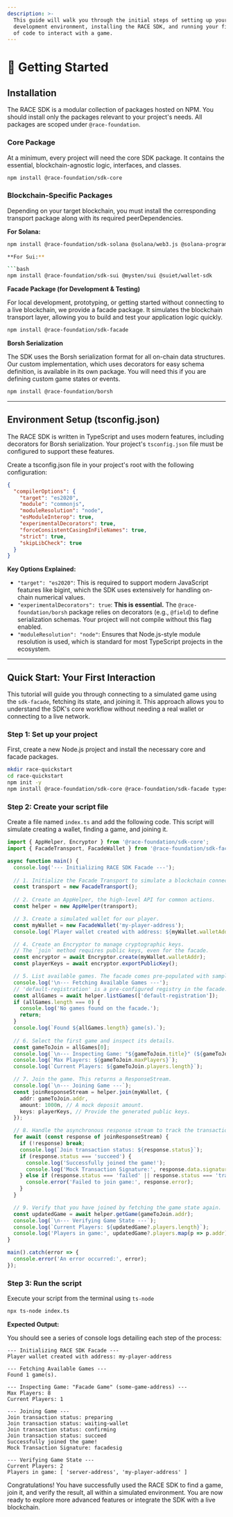 ```yaml
---
description: >-
  This guide will walk you through the initial steps of setting up your
  development environment, installing the RACE SDK, and running your first piece
  of code to interact with a game.
---
```


# 🚀 Getting Started

## **Installation**

The RACE SDK is a modular collection of packages hosted on NPM. You should install only the packages relevant to your project's needs. All packages are scoped under `@race-foundation`.

### **Core Package**

At a minimum, every project will need the core SDK package. It contains the essential, blockchain-agnostic logic, interfaces, and classes.

```bash
npm install @race-foundation/sdk-core
```

### **Blockchain-Specific Packages**

Depending on your target blockchain, you must install the corresponding transport package along with its required peerDependencies.

**For Solana:**

````bash
npm install @race-foundation/sdk-solana @solana/web3.js @solana-program/token @solana-program/system```

**For Sui:**

```bash
npm install @race-foundation/sdk-sui @mysten/sui @suiet/wallet-sdk
````

**Facade Package (for Development & Testing)**

For local development, prototyping, or getting started without connecting to a live blockchain, we provide a facade package. It simulates the blockchain transport layer, allowing you to build and test your application logic quickly.

```bash
npm install @race-foundation/sdk-facade
```

**Borsh Serialization**

The SDK uses the Borsh serialization format for all on-chain data structures. Our custom implementation, which uses decorators for easy schema definition, is available in its own package. You will need this if you are defining custom game states or events.

```bash
npm install @race-foundation/borsh
```

***

## **Environment Setup (tsconfig.json)**

The RACE SDK is written in TypeScript and uses modern features, including decorators for Borsh serialization. Your project's `tsconfig.json` file must be configured to support these features.

Create a tsconfig.json file in your project's root with the following configuration:

```json
{
  "compilerOptions": {
    "target": "es2020",
    "module": "commonjs",
    "moduleResolution": "node",
    "esModuleInterop": true,
    "experimentalDecorators": true,
    "forceConsistentCasingInFileNames": true,
    "strict": true,
    "skipLibCheck": true
  }
}
```

**Key Options Explained:**

* `"target": "es2020"`: This is required to support modern JavaScript features like bigint, which the SDK uses extensively for handling on-chain numerical values.
* `"experimentalDecorators": true`: **This is essential.** The `@race-foundation/borsh` package relies on decorators (e.g., `@field`) to define serialization schemas. Your project will not compile without this flag enabled.
* `"moduleResolution": "node"`: Ensures that Node.js-style module resolution is used, which is standard for most TypeScript projects in the ecosystem.

***

## **Quick Start: Your First Interaction**

This tutorial will guide you through connecting to a simulated game using the `sdk-facade`, fetching its state, and joining it. This approach allows you to understand the SDK's core workflow without needing a real wallet or connecting to a live network.

### **Step 1: Set up your project**

First, create a new Node.js project and install the necessary core and facade packages.

```bash
mkdir race-quickstart
cd race-quickstart
npm init -y
npm install @race-foundation/sdk-core @race-foundation/sdk-facade typescript ts-node
```

### **Step 2: Create your script file**

Create a file named `index.ts` and add the following code. This script will simulate creating a wallet, finding a game, and joining it.

```typescript
import { AppHelper, Encryptor } from '@race-foundation/sdk-core';
import { FacadeTransport, FacadeWallet } from '@race-foundation/sdk-facade';

async function main() {
  console.log('--- Initializing RACE SDK Facade ---');
  
  // 1. Initialize the Facade Transport to simulate a blockchain connection.
  const transport = new FacadeTransport();
  
  // 2. Create an AppHelper, the high-level API for common actions.
  const helper = new AppHelper(transport);

  // 3. Create a simulated wallet for our player.
  const myWallet = new FacadeWallet('my-player-address');
  console.log(`Player wallet created with address: ${myWallet.walletAddr}`);

  // 4. Create an Encryptor to manage cryptographic keys.
  // The `join` method requires public keys, even for the facade.
  const encryptor = await Encryptor.create(myWallet.walletAddr);
  const playerKeys = await encryptor.exportPublicKey();

  // 5. List available games. The facade comes pre-populated with samples.
  console.log('\n--- Fetching Available Games ---');
  // 'default-registration' is a pre-configured registry in the facade.
  const allGames = await helper.listGames(['default-registration']);
  if (allGames.length === 0) {
    console.log('No games found on the facade.');
    return;
  }
  console.log(`Found ${allGames.length} game(s).`);
  
  // 6. Select the first game and inspect its details.
  const gameToJoin = allGames[0];
  console.log(`\n--- Inspecting Game: "${gameToJoin.title}" (${gameToJoin.addr}) ---`);
  console.log(`Max Players: ${gameToJoin.maxPlayers}`);
  console.log(`Current Players: ${gameToJoin.players.length}`);

  // 7. Join the game. This returns a ResponseStream.
  console.log(`\n--- Joining Game ---`);
  const joinResponseStream = helper.join(myWallet, {
    addr: gameToJoin.addr,
    amount: 1000n, // A mock deposit amount.
    keys: playerKeys, // Provide the generated public keys.
  });

  // 8. Handle the asynchronous response stream to track the transaction's status.
  for await (const response of joinResponseStream) {
    if (!response) break;
    console.log(`Join transaction status: ${response.status}`);
    if (response.status === 'succeed') {
      console.log('Successfully joined the game!');
      console.log('Mock Transaction Signature:', response.data.signature);
    } else if (response.status === 'failed' || response.status === 'transaction-failed') {
      console.error('Failed to join game:', response.error);
    }
  }

  // 9. Verify that you have joined by fetching the game state again.
  const updatedGame = await helper.getGame(gameToJoin.addr);
  console.log(`\n--- Verifying Game State ---`);
  console.log(`Current Players: ${updatedGame?.players.length}`);
  console.log('Players in game:', updatedGame?.players.map(p => p.addr));
}

main().catch(error => {
  console.error('An error occurred:', error);
});
```

### **Step 3: Run the script**

Execute your script from the terminal using `ts-node`

```bash
npx ts-node index.ts
```

**Expected Output:**

You should see a series of console logs detailing each step of the process:

```
--- Initializing RACE SDK Facade ---
Player wallet created with address: my-player-address

--- Fetching Available Games ---
Found 1 game(s).

--- Inspecting Game: "Facade Game" (some-game-address) ---
Max Players: 8
Current Players: 1

--- Joining Game ---
Join transaction status: preparing
Join transaction status: waiting-wallet
Join transaction status: confirming
Join transaction status: succeed
Successfully joined the game!
Mock Transaction Signature: facadesig

--- Verifying Game State ---
Current Players: 2
Players in game: [ 'server-address', 'my-player-address' ]
```

Congratulations! You have successfully used the RACE SDK to find a game, join it, and verify the result, all within a simulated environment. You are now ready to explore more advanced features or integrate the SDK with a live blockchain.
